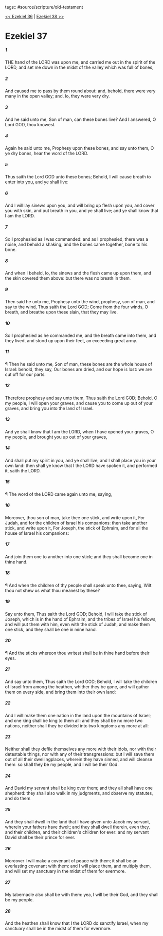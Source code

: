 tags:: #source/scripture/old-testament

[<< Ezekiel 36](source/scripture/old-testament/26_Ezekiel/Ezekiel_36.md) | [Ezekiel 38 >>](source/scripture/old-testament/26_Ezekiel/Ezekiel_38.md)

# Ezekiel 37

##### 1

THE hand of the LORD was upon me, and carried me out in the spirit of the LORD, and set me down in the midst of the valley which was full of bones,

##### 2

And caused me to pass by them round about: and, behold, there were very many in the open valley; and, lo, they were very dry.

##### 3

And he said unto me, Son of man, can these bones live? And I answered, O Lord GOD, thou knowest.

##### 4

Again he said unto me, Prophesy upon these bones, and say unto them, O ye dry bones, hear the word of the LORD.

##### 5

Thus saith the Lord GOD unto these bones; Behold, I will cause breath to enter into you, and ye shall live:

##### 6

And I will lay sinews upon you, and will bring up flesh upon you, and cover you with skin, and put breath in you, and ye shall live; and ye shall know that I am the LORD.

##### 7

So I prophesied as I was commanded: and as I prophesied, there was a noise, and behold a shaking, and the bones came together, bone to his bone.

##### 8

And when I beheld, lo, the sinews and the flesh came up upon them, and the skin covered them above: but there was no breath in them.

##### 9

Then said he unto me, Prophesy unto the wind, prophesy, son of man, and say to the wind, Thus saith the Lord GOD; Come from the four winds, O breath, and breathe upon these slain, that they may live.

##### 10

So I prophesied as he commanded me, and the breath came into them, and they lived, and stood up upon their feet, an exceeding great army.

##### 11

¶ Then he said unto me, Son of man, these bones are the whole house of Israel: behold, they say, Our bones are dried, and our hope is lost: we are cut off for our parts.

##### 12

Therefore prophesy and say unto them, Thus saith the Lord GOD; Behold, O my people, I will open your graves, and cause you to come up out of your graves, and bring you into the land of Israel.

##### 13

And ye shall know that I am the LORD, when I have opened your graves, O my people, and brought you up out of your graves,

##### 14

And shall put my spirit in you, and ye shall live, and I shall place you in your own land: then shall ye know that I the LORD have spoken it, and performed it, saith the LORD.

##### 15

¶ The word of the LORD came again unto me, saying,

##### 16

Moreover, thou son of man, take thee one stick, and write upon it, For Judah, and for the children of Israel his companions: then take another stick, and write upon it, For Joseph, the stick of Ephraim, and for all the house of Israel his companions:

##### 17

And join them one to another into one stick; and they shall become one in thine hand.

##### 18

¶ And when the children of thy people shall speak unto thee, saying, Wilt thou not shew us what thou meanest by these?

##### 19

Say unto them, Thus saith the Lord GOD; Behold, I will take the stick of Joseph, which is in the hand of Ephraim, and the tribes of Israel his fellows, and will put them with him, even with the stick of Judah, and make them one stick, and they shall be one in mine hand.

##### 20

¶ And the sticks whereon thou writest shall be in thine hand before their eyes.

##### 21

And say unto them, Thus saith the Lord GOD; Behold, I will take the children of Israel from among the heathen, whither they be gone, and will gather them on every side, and bring them into their own land:

##### 22

And I will make them one nation in the land upon the mountains of Israel; and one king shall be king to them all: and they shall be no more two nations, neither shall they be divided into two kingdoms any more at all:

##### 23

Neither shall they defile themselves any more with their idols, nor with their detestable things, nor with any of their transgressions: but I will save them out of all their dwellingplaces, wherein they have sinned, and will cleanse them: so shall they be my people, and I will be their God.

##### 24

And David my servant shall be king over them; and they all shall have one shepherd: they shall also walk in my judgments, and observe my statutes, and do them.

##### 25

And they shall dwell in the land that I have given unto Jacob my servant, wherein your fathers have dwelt; and they shall dwell therein, even they, and their children, and their children's children for ever: and my servant David shall be their prince for ever.

##### 26

Moreover I will make a covenant of peace with them; it shall be an everlasting covenant with them: and I will place them, and multiply them, and will set my sanctuary in the midst of them for evermore.

##### 27

My tabernacle also shall be with them: yea, I will be their God, and they shall be my people.

##### 28

And the heathen shall know that I the LORD do sanctify Israel, when my sanctuary shall be in the midst of them for evermore.
